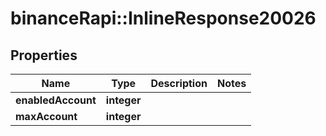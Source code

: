 # binanceRapi::InlineResponse20026


## Properties
Name | Type | Description | Notes
------------ | ------------- | ------------- | -------------
**enabledAccount** | **integer** |  | 
**maxAccount** | **integer** |  | 


